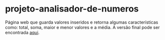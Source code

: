 # projeto-analisador-de-numeros

Página web que guarda valores inseridos e retorna algumas características como: total, soma, maior e menor valores e a média. A versão final pode ser 
encontrada <a href="#">aqui</a>.
 
